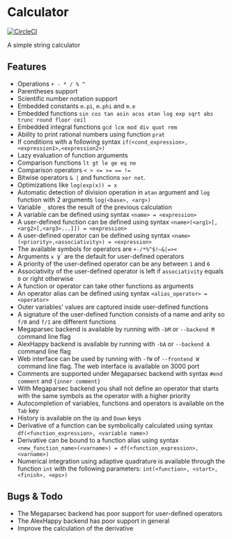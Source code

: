 # Calculator
[![CircleCI](https://circleci.com/gh/Abbath/Calculator.svg?style=shield)](https://circleci.com/gh/Abbath/Calculator)

A simple string calculator

Features
--
* Operations `+ - * / % ^`
* Parentheses support
* Scientific number notation support
* Embedded constants `m.pi`, `m.phi` and `m.e`
* Embedded functions `sin cos tan asin acos atan log exp sqrt abs trunc round floor ceil`
* Embedded integral functions `gcd lcm mod div quot rem`
* Ability to print rational numbers using function `prat`
* If conditions with a following syntax `if(<cond_expression>,<expression1>,<expression2>)`
* Lazy evaluation of function arguments
* Comparison functions `lt gt le ge eq ne`
* Comparison operators `< > <= >= == !=`
* Bitwise operators `& |` and functions `xor not`.
* Optimizations like `log(exp(x)) = x`
* Automatic detection of division operation in `atan` argument and `log` function with 2 arguments `log(<base>, <arg>)`
* Variable `_` stores the result of the previous calculation
* A variable can be defined using syntax `<name> = <expression>`
* A user-defined function can be defined using syntax `<name>(<arg1>[,<arg2>[,<arg3>...]]) = <expression>`
* A user-defined operator can be defined using syntax `<name>(<priority>,<associativity>) = <expression>`
* The available symbols for operators are `+-/*%^$!~&|=><`
* Arguments `x `y` are the default for user-defined operators
* A priority of the user-defined operator can be any between `1` and `6`
* Associativity of the user-defined operator is left if `associativity` equals `0` or right otherwise
* A function or operator can take other functions as arguments
* An operator alias can be defined using syntax `<alias_operator> = <operator>`
* Outer variables' values are captured inside user-defined functions
* A signature of the user-defined function consists of a name and arity so `f/0` and `f/1` are different functions 
* Megaparsec backend is available by running with `-bM` or `--backend M` command line flag
* AlexHappy backend is available by running with `-bA` or `--backend A` command line flag
* Web interface can be used by running with `-fW` of `--frontend W` command line flag. The web interface is available on 3000 port
* Comments are supported under Megaparsec backend with syntax `#end comment` and `{inner comment}`
* With Megaparsec backend you shall not define an operator that starts with the same symbols as the operator with a higher priority
* Autocompletion of variables, functions and operators is available on the `Tab` key
* History is available on the `Up` and `Down` keys
* Derivative of a function can be symbolically calculated using syntax `df(<function_expression>, <variable name>)`
* Derivative can be bound to a function alias using syntax `<new_function_name>(<varname>) = df(<function_expression>, <varname>)`
* Numerical integration using adaptive quadrature is available through the function `int` with the following parameters: `int(<function>, <start>, <finish>, <eps>)`

Bugs & Todo
--
* The Megaparsec backend has poor support for user-defined operators
* The AlexHappy backend has poor support in general
* Improve the calculation of the derivative
